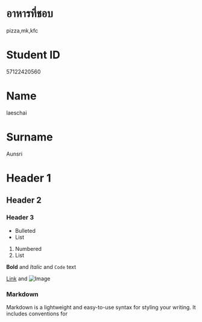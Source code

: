 # อาหารที่ชอบ
pizza,mk,kfc
# Student ID
57122420560
# Name
laeschai
# Surname
Aunsri

# Header 1
## Header 2
### Header 3

- Bulleted
- List

1. Numbered
2. List

**Bold** and _Italic_ and `Code` text

[Link](url) and ![Image](src)

### Markdown

Markdown is a lightweight and easy-to-use syntax for styling your writing. It includes conventions for
